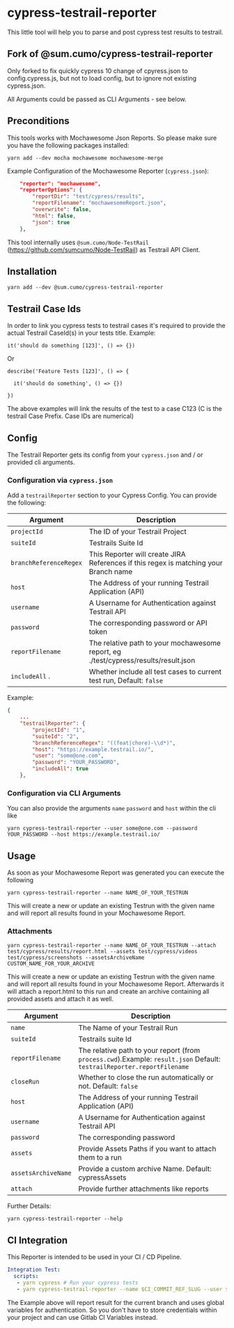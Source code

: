 # cypress-testrail-reporter
This little tool will help you to parse and post cypress test results to testrail.

## Fork of @sum.cumo/cypress-testrail-reporter
Only forked to fix quickly cypress 10 change of cpyress.json to config.cypress.js, but not to
load config, but to ignore not existing cypress.json.

All Arguments could be passed as CLI Arguments - see below.

## Preconditions
This tools works with Mochawesome Json Reports. So please make sure you have the following packages installed:
```
yarn add --dev mocha mochawesome mochawesome-merge
```


Example Configuration of the Mochawesome Reporter (`cypress.json`):
``` json
    "reporter": "mochawesome",
    "reporterOptions": {
        "reportDir": "test/cypress/results",
        "reportFilename": "mochawesomeReport.json",
        "overwrite": false,
        "html": false,
        "json": true
    },
```

This tool internally uses `@sum.cumo/Node-TestRail` (https://github.com/sumcumo/Node-TestRail) as Testrail API Client.

## Installation
```
yarn add --dev @sum.cumo/cypress-testrail-reporter
```

## Testrail Case Ids
In order to link you cypress tests to testrail cases it's required to provide the actual Testrail CaseId(s) in your tests title.
Example:
```
it('should do something [123]', () => {})
```
Or
```
describe('Feature Tests [123]', () => {

  it('should do something', () => {})

})
```

The above examples will link the results of the test to a case C123 (C is the testrail Case Prefix. Case IDs are numerical)


## Config
The Testrail Reporter gets its config from your `cypress.json` and / or provided cli arguments.

### Configuration via `cypress.json`
Add a `testrailReporter` section to your Cypress Config. You can provide the following:

Argument                    | Description
------                      | ------
`projectId`                 | The ID of your Testrail Project
`suiteId`                   | Testrails Suite Id
`branchReferenceRegex`      | This Reporter will create JIRA References if this regex is matching your Branch name
`host`                      | The Address of your running Testrail Application (API)
`username`                  | A Username for Authentication against Testrail API
`password`                  | The corresponding password or API token
`reportFilename`            | The relative path to your mochawesome report, eg ./test/cypress/results/result.json
`includeAll` .              | Whether include all test cases to current test run, Default: `false`

Example:
``` json
{
    ...
    "testrailReporter": {
        "projectId": "1",
        "suiteId": "2",
        "branchReferenceRegex": "((feat|chore)-\\d*)",
        "host": "https://example.testrail.io/",
        "user": "some@one.com",
        "password": "YOUR_PASSWORD",
        "includeAll": true
    },
```

### Configuration via CLI Arguments
You can also provide the arguments `name` `password` and `host` within the cli like
```
yarn cypress-testrail-reporter --user some@one.com --password YOUR_PASSWORD --host https://example.testrail.io/
```

## Usage
As soon as your Mochawesome Report was generated you can execute the following
```
yarn cypress-testrail-reporter --name NAME_OF_YOUR_TESTRUN
```
This will create a new or update an existing Testrun with the given name and will report all results found in your Mochawesome Report.

### Attachments
```
yarn cypress-testrail-reporter --name NAME_OF_YOUR_TESTRUN --attach test/cypress/results/report.html --assets test/cypress/videos test/cypress/screenshots --assetsArchiveName CUSTOM_NAME_FOR_YOUR_ARCHIVE
```
This will create a new or update an existing Testrun with the given name and will report all results found in your Mochawesome Report.
Afterwards it will attach a report.html to this run and create an archive containing all provided assets and attach it as well.



Argument                    | Description
------                      | ------
`name`                      | The Name of your Testrail Run
`suiteId`                   | Testrails suite Id
`reportFilename`            | The relative path to your report (from `process.cwd`).Example: `result.json`  Default: `testrailReporter.reportFilename`
`closeRun`                  | Whether to close the run automatically or not. Default: `false`
`host`                      | The Address of your running Testrail Application (API)
`username`                  | A Username for Authentication against Testrail API
`password`                  | The corresponding password
`assets`                    | Provide Assets Paths if you want to attach them to a run
`assetsArchiveName`         | Provide a custom archive Name. Default: cypressAssets
`attach`                    | Provide further attachments like reports

Further Details:
```
yarn cypress-testrail-reporter --help
```

## CI Integration

This Reporter is intended to be used in your CI / CD Pipeline.

```yaml
Integration Test:
  scripts:
   - yarn cypress # Run your cypress tests
   - yarn cypress-testrail-reporter --name $CI_COMMIT_REF_SLUG --user $TESTRAIL_USERNAME --password $TESTRAIL_PASSWORD
```

The Example above will report result for the current branch and uses global variables for authentication. So you don't have to store credentials within your project and can use Gitlab CI Variables instead.
